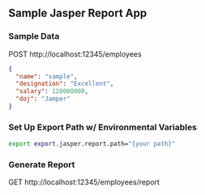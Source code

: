 ## Sample Jasper Report App

### Sample Data
POST http://localhost:12345/employees
```json
{
  "name": "sample",
  "designation": "Excellent",
  "salary": 120000000,
  "doj": "Jamper"
}
```

### Set Up Export Path w/ Environmental Variables
```bash
export export.jasper.report.path="{your path}"
```


### Generate Report
GET http://localhost:12345/employees/report